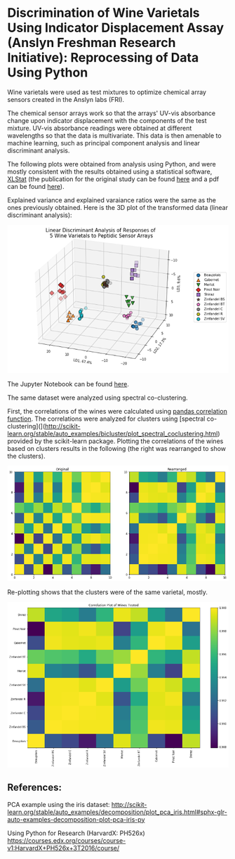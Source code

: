# Discrimination of Wine Varietals Using Indicator Displacement Assay (Anslyn Freshman Research Initiative): Reprocessing of Data Using Python

Wine varietals were used as test mixtures to optimize chemical array sensors created in the Anslyn labs (FRI). 

The chemical sensor arrays work so that the arrays' UV-vis absorbance change upon indicator displacement with the components of the test mixture. UV-vis absorbance readings were obtained at different wavelengths so that the data is multivariate. This data is then amenable to machine learning, such as principal component analysis and linear discriminant analysis.

The following plots were obtained from analysis using Python, and were mostly consistent with the results obtained using a statistical software, [XLStat](https://www.xlstat.com/en/) (the publication for the original study can be found [here](https://pubs.rsc.org/en/content/articlelanding/2011/sc/c0sc00487a#!divAbstract) and a pdf can be found [here](https://repositories.lib.utexas.edu/bitstream/handle/2152/41056/2010_Umali.pdf?sequence=1)). 

Explained variance and explained varaiance ratios were the same as the ones previously obtained. Here is the 3D plot of the transformed data (linear discriminant analysis):

![](lda_plot.png)

The Jupyter Notebook can be found [here](https://github.com/mudspringhiker/pca_kmeans_anslynwines/blob/master/Analysis%20of%20FRI%20Data%20Using%20Python.ipynb).

The same dataset were analyzed using spectral co-clustering.

First, the correlations of the wines were calculated using [pandas correlation function](https://pandas.pydata.org/pandas-docs/stable/generated/pandas.DataFrame.corr.html). The correlations were analyzed for clusters using [spectral co-clustering](](http://scikit-learn.org/stable/auto_examples/bicluster/plot_spectral_coclustering.html) provided by the scikit-learn package. Plotting the correlations of the wines based on clusters results in the following (the right was rearranged to show the clusters).

![](correlations_original_rearranged.png)

Re-plotting shows that the clusters were of the same varietal, mostly. 

![](correlation.png)

## References:
PCA example using the iris dataset:
http://scikit-learn.org/stable/auto_examples/decomposition/plot_pca_iris.html#sphx-glr-auto-examples-decomposition-plot-pca-iris-py

Using Python for Research (HarvardX: PH526x)
https://courses.edx.org/courses/course-v1:HarvardX+PH526x+3T2016/course/
